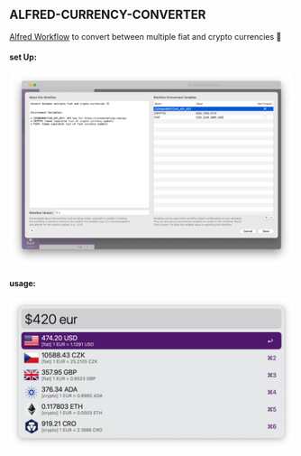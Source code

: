## ALFRED-CURRENCY-CONVERTER

[Alfred Workflow](https://www.alfredapp.com/workflows/) to convert between multiple fiat and crypto currencies 💱️


#### set Up:

![vars example](./img/screenshots/vars.png)


#### usage:

![usage vars](./img/screenshots/usage.png)

